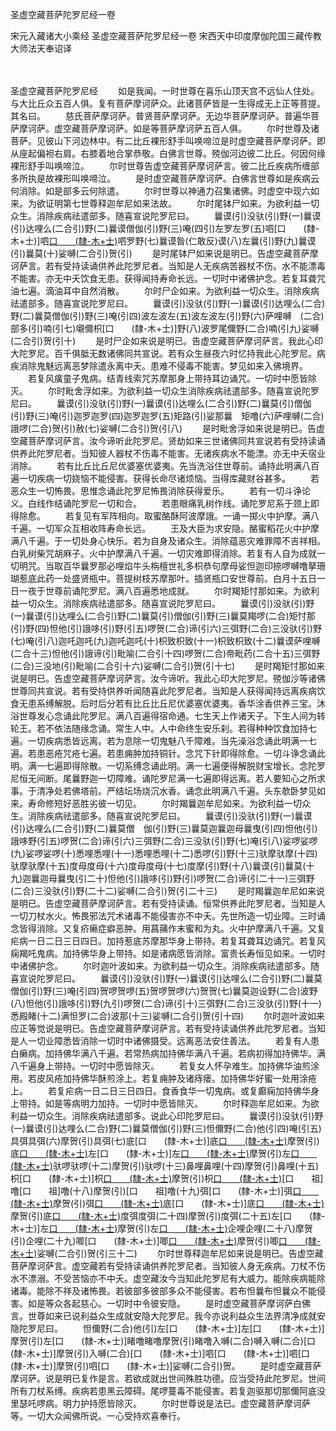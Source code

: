 圣虚空藏菩萨陀罗尼经一卷


宋元入藏诸大小乘经
圣虚空藏菩萨陀罗尼经一卷
宋西天中印度摩伽陀国三藏传教大师法天奉诏译


　　

圣虚空藏菩萨陀罗尼经
　　如是我闻。一时世尊在喜乐山顶天宫不远仙人住处。与大比丘众五百人俱。复有菩萨摩诃萨众。此诸菩萨皆是一生得成无上正等菩提。其名曰。
　　慈氏菩萨摩诃萨。普贤菩萨摩诃萨。无边华菩萨摩诃萨。普遍华菩萨摩诃萨。虚空藏菩萨摩诃萨。如是等菩萨摩诃萨五百人俱。
　　尔时世尊及诸菩萨。见彼山下河边林中。有二比丘裸形舒手叫唤啼泣是时虚空藏菩萨摩诃萨。即从座起偏袒右肩。右膝着地合掌恭敬。白佛言世尊。殑伽河边彼二比丘。何因何缘裸形舒手叫唤啼泣。
　　尔时世尊告虚空藏菩萨摩诃萨言。彼二比丘疾病所缠部多所执是故裸形叫唤啼泣。
　　是时虚空藏菩萨摩诃萨。白佛言世尊如是疾病云何消除。如是部多云何除遣。
　　尔时世尊以神通力召集诸佛。时虚空中现六如来。为欲证明第七世尊释迦牟尼如来法故。
　　尔时尾钵尸如来。为欲利益一切众生。消除疾病祛遣部多。随喜宣说陀罗尼曰。
　　曩谟(引)没驮(引)野(一)曩谟(引)达哩么(二合引)野(二)曩谟僧伽(引)野(三)唵(四引)左罗左罗(五)呬[口　　(隸-木+士)]呬[口　　(隸-木+士)](六)呬罗野(七)曩谟昝(仁敢反)谟(八)左曩(引)野(九)曩谟(引)曩莫(十)娑嚩(二合引)贺(引)
　　是时尾钵尸如来说是明已。告虚空藏菩萨摩诃萨言。若有受持读诵供养此陀罗尼者。当知是人无疾病苦器杖不伤。水不能漂毒不能害。亦无中夭饮食无患。获得闻持寿命长远。一切时中诸佛护念。若复耳聋咒油七遍。滴油耳中自然消散。
　　尔时尸企如来。为欲利益一切众生。消除疾病祛遣部多。随喜宣说陀罗尼曰。
　　曩谟(引)没驮(引)野(一)曩谟(引)达哩么(二合)野(二)曩莫僧伽(引)野(三)唵(引四)波左波左(五)波左波左(引)野(六)萨哩嚩　(二合)部多(引)喃(引七)嚫儞枳[口　　(隸-木+士)]野(八)波罗尾儞野(二合)喃(引九)娑嚩(二合引)贺(引十)
　　是时尸企如来说是明已。告虚空藏菩萨摩诃萨言。我此心印大陀罗尼。百千俱胝无数诸佛同共宣说。若有众生昼夜六时忆持我此心陀罗尼。病疾消除鬼魅远离恶梦除遣永离中夭。患难不侵毒不能害。梦见如来入佛境界。
　　若复风癀童子鬼病。结青线索咒苏摩那身上带持耳边诵咒。一切时中愿皆除灭。
　　尔时毗舍浮如来。为欲利益一切众生消除疾病祛遣部多。随喜宣说陀罗尼曰。
　　曩谟(引)没驮(引)野(一)曩谟(引)达哩么(二合引)野(二)曩莫(引)僧伽(引)野(三)唵(引)迦罗迦罗(四)迦罗迦罗(五)矩路(引)娑那曩　矩噜(六)萨哩嚩(二合)誐啰(二合)贺(引)赦(七)娑嚩(二合引)贺(引八)
　　是时毗舍浮如来说是明已。告虚空藏菩萨摩诃萨言。汝今谛听此陀罗尼。贤劫如来三世诸佛同共宣说若有受持读诵供养此陀罗尼者。当知彼人器杖不伤毒不能害。无诸疾病水不能漂。亦无中夭宿业消除。
　　若有比丘比丘尼优婆塞优婆夷。先当洗浴住世尊前。诵持此明满八百遍一切疾病一切娆恼不能侵害。获得长命尽诸烦恼。当得库藏财谷甚多。
　　若恶众生一切怖畏。思惟念诵此陀罗尼怖畏消除获得爱乐。
　　若有一切斗诤论义。白线作结诵陀罗尼一切和合。
　　若患眼痛乳树作线。诵陀罗尼系于颈上即得除愈。
　　若复见有军阵相向。取蜜酪酥阿波摩誐。一诵一掷火中护摩。满八千遍。一切军众互相收阵寿命长远。
　　王及大臣为求安隐。酪蜜稻花火中护摩满八千遍。于一切处身心快乐。若为自身及诸众生。消除蕴恶灾难罪障不吉祥相。白乳树柴咒胡麻子。火中护摩满八千遍。一切灾难即得消除。若复有人自为成就一切明咒。当取百华曩罗那必哩焰牛头栴檀世礼多枳恭句摩母娑怛迦印捺啰嚩噜拏珊瑚惹底此药一处盛贤瓶中。菩提树枝苏摩那叶。插贤瓶口安世尊前。白月十五日一日一夜于世尊前诵陀罗尼。满八百遍悉地成就。
　　尔时羯矩忖那如来。为欲利益一切众生。消除疾病祛遣部多。随喜宣说陀罗尼曰。
　　曩谟(引)没驮(引)野(一)曩谟(引)达哩么(二合引)野(二)曩莫(引)僧伽(引)野(三)曩莫羯啰(二合)矩忖那(引)野(四)怛他(引)誐哆(引)野(引五)啰贺(二合)谛(引六)三弭野(二合)三没驮(引)野(七)唵(引八)迦吒迦吒(九)迦吒迦吒(十)枳致枳致(十一)枳致枳致(十二)曩谟萨哩嚩(二合十三)怛他(引)誐谛(引)毗喻(二合引十四)啰贺(二合)帝毗药(二合十五)三弭野(二合)三没地(引)毗喻(二合引十六)娑嚩(二合引)贺(引十七)
　　是时羯矩忖那如来说是明已。告虚空藏菩萨摩诃萨言。汝今谛听。我此心印大陀罗尼。殑伽沙等诸佛世尊同共宣说。若有受持供养听闻随喜此陀罗尼者。当知是人获得闻持远离疾病饮食无患系缚解脱。后时后分若有比丘比丘尼优婆塞优婆夷。香华涂香供养三宝。沐浴世尊发心念诵此陀罗尼。满八百遍得宿命通。七生天上作诸天子。下生人间为转轮王。若不依法随缘念诵。常生人中。人中命终生安乐刹。若得种种饮食加持七遍。一切疾病悉皆远离。若为息除一切鬼魅八千障难。当先澡浴念诵此明满一七遍。若患恶疮咒疮七遍。若患痈肿加持铜针。念咒下针即得除愈。一切斗诤念诵此明。满一七遍即得除散。一切系缚念诵此明。满一七遍便得解脱财宝增长。念陀罗尼恒无间断。尾曩野迦一切障难。诵陀罗尼满一七遍即得远离。若人要知心之所求事。于清净处若佛塔前。严结坛场烧沉水香。诵念此明满八千遍。头东欹卧梦见如来。寿命修短好恶胜劣彼一切见。
　　尔时羯曩迦牟尼如来。为欲利益一切众生。消除疾病祛遣部多。随喜宣说陀罗尼曰。
　　曩谟(引)没驮(引)野(一)曩谟(引)达哩么(二合引)野(二)曩莫僧　伽(引)野(三)曩莫迦曩迦母曩曳(引四)怛他(引)誐哆野(引五)啰贺(二合)谛(引六)三弭野(二合)三没驮(引)野(七)唵(引八)娑啰娑啰(九)娑啰娑啰(十)悉哩悉哩(十一)悉哩悉哩(十二)悉啰(引)野(十三)驮摩驮摩(十四)驮摩驮摩(十五)度母度母(十六)度母度母(十七)度摩(引)野(十八)曩谟(引)曩莫(十九)迦曩迦母曩曳(引二十)怛他(引)誐哆(引)野(引)啰贺(二合)谛(引二十一)三弭野(二合)三没驮(引)野(二十二)娑嚩(二合引)贺(引二十三)
　　是时羯曩迦牟尼如来说是明已。告虚空藏菩萨摩诃萨言。若有受持读诵。恒常供养此陀罗尼者。当知是人一切刀杖水火。怖畏邪法咒术诸毒不能侵害亦不中夭。先世所造一切业障。三时诵念皆得消除。又复疥癞症癖恶肿。用菖蒱作末蜜和为丸。火中护摩满八千遍。又复疟病一日二日三日四日。加持惹底苏摩那华身上带持。若复耳聋耳边诵咒。若复风痫羯吒鬼病。加持佛华身上带持。如是诸病愿皆消除。富贵长寿恒见如来。一切时中诸佛护念。
　　尔时迦叶波如来。为欲利益一切众生。消除疾病祛遣部多。随喜宣说陀罗尼曰。
　　曩谟(引)没驮(引)野(一)曩谟(引)达哩么(二合引)野(二)曩莫僧伽(引)野(三)唵(引四)贺啰贺啰(五)贺啰贺啰(六)贺贺(七)曩莫迦设野(二合)波野(八)怛他(引)誐哆(引)野(九引)啰贺(二合)谛(引十)三弭野(二合)三没驮(引)野(十一)悉殿睹(十二)满怛罗(二合)波那(十三)娑嚩(二合引)贺(引十四)
　　尔时迦叶波如来应正等觉说是明已。告虚空藏菩萨摩诃萨言。若有受持读诵供养此陀罗尼者。当知是人一切业障悉皆消除一切时中诸佛摄受。远离恶法安住善法。
　　若复有人患白癞病。加持佛华满八千遍。若常热病加持佛华满八千遍。若病初得加持佛华。满八千遍身上带持。一切时中愿皆除灭。
　　若复女人怀孕难生。加持佛华油煎涂用。若皮风疮加持佛华酥煎涂上。若复痈肿及诸痔瘘。加持佛华好蜜一处用涂疮上。
　　若复疟病一日二日三日四日。食香食华一切鬼病。或复癫痫加持佛华身上带持。如是等病明力加持。一切时中愿皆除灭。
　　尔时释迦牟尼如来。为欲利益一切众生。消除疾病祛遣部多。说此心印陀罗尼曰。
　　曩谟(引)没驮(引)野(一)曩谟(引)达哩么(二合)野(二)曩莫僧伽(引)野(三)怛儞野(二合)他(引四)唵(引五)具弭具弭(六)摩贺(引)具弭(七)底[口　　(隸-木+士)]底[口　　(隸-木+士)](八)摩贺(引)底[口　　(隸-木+士)](九)左[口　　(隸-木+士)]左[口　　(隸-木+士)](十)摩贺(引)左[口　　(隸-木+士)](十一)驮啰驮啰(十二)摩贺(引)驮啰(十三)鼻哩鼻哩(十四)摩贺(引)鼻哩(十五)枳[口　　(隸-木+士)]枳[口　　(隸-木+士)](十六)摩贺(引)枳[口　　(隸-木+士)](十七)[口　　祖]噜[口　　祖]噜(十八)摩贺(引)[口　　祖]噜(十九)弭[口　　(隸-木+士)]弭[口　　(隸-木+士)](二十)摩贺(引)弭[口　　(隸-木+士)](二十一)底[口　　(隸-木+士)]底[口　　(隸-木+士)](二十二)摩贺(引)底[口　　(隸-木+士)](二十三)度弭度弭(二十四)摩贺(引)度弭(二十五)左[口　　(隸-木+士)]左[口　　(隸-木+士)](二十六)摩贺(引)左[口　　(隸-木+士)](二十七)企哩企哩(二十八)摩贺(引)企哩(二十九)唧[口　　(隸-木+士)]唧[口　　(隸-木+士)](三十)摩贺(引)唧[口　　(隸-木+士)](三十一)娑嚩(二合引)贺(引三十二)
　　尔时世尊释迦牟尼如来说是明已。告虚空藏菩萨摩诃萨言。虚空藏若有受持读诵供养陀罗尼者。当知彼人身无疾病。刀杖不伤水不漂溺。不受苦恼亦不中夭。虚空藏汝今当知此陀罗尼有大威力。能除疾病能除诸毒。能除不祥及诸怖畏。若彼部多彼部多众不能侵害。若布怛曩布怛曩众不能侵害。如是等众各起慈心。一切时中令彼安隐。
　　是时虚空藏菩萨摩诃萨白佛言。世尊如来已说利益众生成就安隐大陀罗尼。我今亦说利益众生法界清净成就安隐陀罗尼曰。
　　怛儞野(二合)他(引)左[口　　(隸-木+士)]左[口　　(隸-木+士)]摩贺(引)左[口　　(隸-木+士)]睹噜睹噜摩贺(引)睹噜入嚩(二合)嚩入嚩(二合)[口　　(隸-木+士)]摩贺(引)入嚩(二合)[口　　(隸-木+士)]呬[口　　(隸-木+士)]呬[口　　(隸-木+士)]摩贺(引)呬[口　　(隸-木+士)]娑嚩(二合引)贺。
　　是时虚空藏菩萨摩诃萨。说是明已复作是言。若欲成就出世间殊胜功德。应当受持此陀罗尼。世间所有刀杖系缚。疾病若患黑云障碍。尾啰蔓毒不能侵害。若复迦驱那切那儞阿底没里瑟吒啰病。明力护持愿皆除灭。
　　尔时世尊说是法已。虚空藏菩萨摩诃萨等。一切大众闻佛所说。一心受持欢喜奉行。


